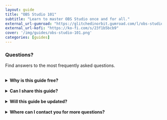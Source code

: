 ```yaml
---
layout: guide
title: "OBS Studio 101"
subtitle: "Learn to master OBS Studio once and for all."
external_url-gumroad: "https://glitchedinorbit.gumroad.com/l/obs-studio-guide"
external_url-kofi: "https://ko-fi.com/s/23f1b5bcb9"
cover: '/img/guides/obs-studio-101.png'
categories: [guides]
---
```


### Questions?
Find answers to the most frequently asked questions.

<br>

<details>
    <summary><b>Why is this guide free?</b></summary>

    <br>

    This guide is free because I understand how difficult it is to get started as a content creator. Over the years, I've been able to collect information and resources that I now want to share with others to make your journey easier.
</details>

<br>

<details>
    <summary><b>Can I share this guide?</b></summary>

    <br>

    Yes! I even encourage you to share the guide with others, because I'd like to reach as many people as possible with this information. But please don't alter any of my content or sell the guide yourself.
</details>

<br>

<details>
    <summary><b>Will this guide be updated?</b></summary>

    <br>

    My plan is to update the guide when I feel necessary to make sure the information stays current and relevant.
</details>

<br>

<details>
    <summary><b>Where can I contact you for more questions?</b></summary>

    <br>

    You can contact me at glitchedinorbit@gmail.com and I'll be happy to answer any questions or concerns.
</details>